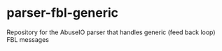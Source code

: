 # parser-fbl-generic
Repository for the AbuseIO parser that handles generic (feed back loop) FBL messages
